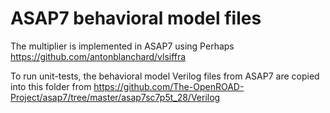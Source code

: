 ASAP7 behavioral model files
============================

The multiplier is implemented in ASAP7 using Perhaps https://github.com/antonblanchard/vlsiffra

To run unit-tests, the behavioral model Verilog files from ASAP7
are copied into this folder from https://github.com/The-OpenROAD-Project/asap7/tree/master/asap7sc7p5t_28/Verilog
